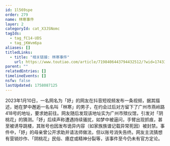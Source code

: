```yaml
---
id: 1l569spe
order: 279
name: 林寒事件
layer: 2
categoryId: cat_X3JSNomc
tagIds:
  - tag_fC14-UDS
  - tag_jKWvm6pa
aliases: []
titledLinks:
  - title: "相关链接: 林寒事件"
    url: https://www.toutiao.com/article/7198406443794432512/?wid=1743323659590
parent: ""
relatedEntries: []
timelineEvents: []
nsfw: false
lastUpdated: 1758087125
---
```


2023年1月10日，一名网名为「妤」的网友在抖音短视频发布一条视频，据其描述，她在梦中邂逅一名名叫「林寒」的男子，在约会过后对方留下了广州市燕岭路418号的地址，要求她前往。网友随后发现该地址实为广州市殡仪馆，引发对「阴桃花」的猜测。「妤」后续声称遭遇持续骚扰，如梦中被逼问，手臂出现抓痕，甚至被诱导跳楼，其账号也因发布诡异内容（如家族族谱记载异常死因）被封禁。事件中，「妤」的母亲曾公开求助并请法师做法，但以账号消失告终。网友主流猜想有营销炒作、「阴桃花」民俗、癔症或精神分裂等，该事件至今仍未有官方定论。